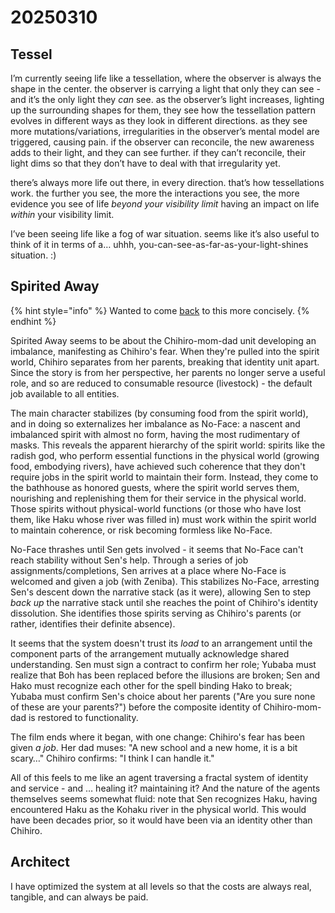 # 20250310

## Tessel

I’m currently seeing life like a tessellation, where the observer is always the shape in the center. the observer is carrying a light that only they can see - and it’s the only light they _can_ see. as the observer’s light increases, lighting up the surrounding shapes for them, they see how the tessellation pattern evolves in different ways as they look in different directions. as they see more mutations/variations, irregularities in the observer’s mental model are triggered, causing pain. if the observer can reconcile, the new awareness adds to their light, and they can see further. if they can’t reconcile, their light dims so that they don’t have to deal with that irregularity yet.

there’s always more life out there, in every direction. that’s how tessellations work. the further you see, the more the interactions you see, the more evidence you see of life _beyond your visibility limit_ having an impact on life _within_ your visibility limit.

I’ve been seeing life like a fog of war situation. seems like it’s also useful to think of it in terms of a… uhhh, you-can-see-as-far-as-your-light-shines situation. :)

## Spirited Away

{% hint style="info" %}
Wanted to come [back](10.md#spirited-away) to this more concisely.
{% endhint %}

Spirited Away seems to be about the Chihiro-mom-dad unit developing an imbalance, manifesting as Chihiro's fear. When they're pulled into the spirit world, Chihiro separates from her parents, breaking that identity unit apart. Since the story is from her perspective, her parents no longer serve a useful role, and so are reduced to consumable resource (livestock) - the default job available to all entities.

The main character stabilizes (by consuming food from the spirit world), and in doing so externalizes her imbalance as No-Face: a nascent and imbalanced spirit with almost no form, having the most rudimentary of masks. This reveals the apparent hierarchy of the spirit world: spirits like the radish god, who perform essential functions in the physical world (growing food, embodying rivers), have achieved such coherence that they don't require jobs in the spirit world to maintain their form. Instead, they come to the bathhouse as honored guests, where the spirit world serves them, nourishing and replenishing them for their service in the physical world. Those spirits without physical-world functions (or those who have lost them, like Haku whose river was filled in) must work within the spirit world to maintain coherence, or risk becoming formless like No-Face.

No-Face thrashes until Sen gets involved - it seems that No-Face can't reach stability without Sen's help. Through a series of job assignments/completions, Sen arrives at a place where No-Face is welcomed and given a job (with Zeniba). This stabilizes No-Face, arresting Sen's descent down the narrative stack (as it were), allowing Sen to step _back up_ the narrative stack until she reaches the point of Chihiro's identity dissolution. She identifies those spirits serving as Chihiro's parents (or rather, identifies their definite absence).

It seems that the system doesn't trust its _load_ to an arrangement until the component parts of the arrangement mutually acknowledge shared understanding. Sen must sign a contract to confirm her role; Yubaba must realize that Boh has been replaced before the illusions are broken; Sen and Hako must recognize each other for the spell binding Hako to break; Yubaba must confirm Sen's choice about her parents ("Are you sure none of these are your parents?") before the composite identity of Chihiro-mom-dad is restored to functionality.

The film ends where it began, with one change: Chihiro's fear has been given _a job_. Her dad muses: "A new school and a new home, it is a bit scary…" Chihiro confirms: "I think I can handle it."

All of this feels to me like an agent traversing a fractal system of identity and service - and … healing it? maintaining it? And the nature of the agents themselves seems somewhat fluid: note that Sen recognizes Haku, having encountered Haku as the Kohaku river in the physical world. This would have been decades prior, so it would have been via an identity other than Chihiro.

## Architect

I have optimized the system at all levels so that the costs are always real, tangible, and can always be paid.
